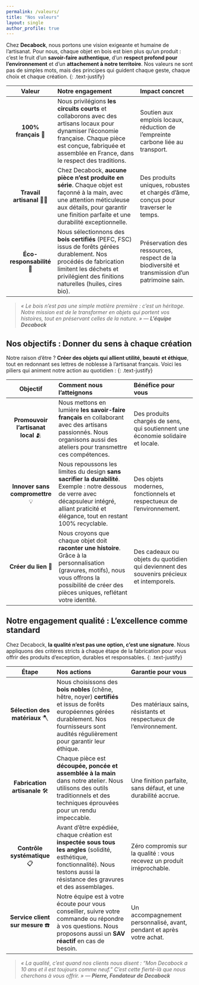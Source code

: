 ```yaml
---
permalink: /valeurs/
title: "Nos valeurs"
layout: single
author_profile: true
---
```


Chez **Decabock**, nous portons une vision exigeante et humaine de l’artisanat. Pour nous, chaque objet en bois est bien plus qu’un produit : c’est le fruit d’un **savoir-faire authentique**, d’un **respect profond pour l’environnement** et d’un **attachement à notre territoire**. Nos valeurs ne sont pas de simples mots, mais des principes qui guident chaque geste, chaque choix et chaque création.
{: .text-justify}

| Valeur | Notre engagement | Impact concret |
|:------:|:-----------------|:---------------|
| **100% français** 🏡  | Nous privilégions **les circuits courts** et collaborons avec des artisans locaux pour dynamiser l’économie française. Chaque pièce est conçue, fabriquée et assemblée en France, dans le respect des traditions. | Soutien aux emplois locaux, réduction de l’empreinte carbone liée au transport. |
| **Travail artisanal** 👷‍♂️ | Chez Decabock, **aucune pièce n’est produite en série**. Chaque objet est façonné à la main, avec une attention méticuleuse aux détails, pour garantir une finition parfaite et une durabilité exceptionnelle. | Des produits uniques, robustes et chargés d’âme, conçus pour traverser le temps. |
| **Éco-responsabilité** 🌱 | Nous sélectionnons des **bois certifiés** (PEFC, FSC) issus de forêts gérées durablement. Nos procédés de fabrication limitent les déchets et privilégient des finitions naturelles (huiles, cires bio). | Préservation des ressources, respect de la biodiversité et transmission d’un patrimoine sain. |

> *« Le bois n’est pas une simple matière première : c’est un héritage. Notre mission est de le transformer en objets qui portent vos histoires, tout en préservant celles de la nature. »*
> — **_L’équipe Decabock_**

## Nos objectifs : Donner du sens à chaque création

Notre raison d’être ? **Créer des objets qui allient utilité, beauté et éthique**, tout en redonnant ses lettres de noblesse à l’artisanat français. Voici les piliers qui animent notre action au quotidien :
{: .text-justify}

| Objectif | Comment nous l’atteignons | Bénéfice pour vous |
|:--------:|:--------------------------|:-------------------|
| **Promouvoir l’artisanat local** 🫂 | Nous mettons en lumière **les savoir-faire français** en collaborant avec des artisans passionnés. Nous organisons aussi des ateliers pour transmettre ces compétences. | Des produits chargés de sens, qui soutiennent une économie solidaire et locale. |
| **Innover sans compromettre** 💡 | Nous repoussons les limites du design **sans sacrifier la durabilité**. Exemple : notre dessous de verre avec décapsuleur intégré, alliant praticité et élégance, tout en restant 100% recyclable. | Des objets modernes, fonctionnels et respectueux de l’environnement.|
| **Créer du lien** 🔗         | Nous croyons que chaque objet doit **raconter une histoire**. Grâce à la personnalisation (gravures, motifs), nous vous offrons la possibilité de créer des pièces uniques, reflétant votre identité. | Des cadeaux ou objets du quotidien qui deviennent des souvenirs précieux et intemporels. |

## Notre engagement qualité : L’excellence comme standard

Chez Decabock, **la qualité n’est pas une option, c’est une signature**. Nous appliquons des critères stricts à chaque étape de la fabrication pour vous offrir des produits d’exception, durables et responsables.
{: .text-justify}

| Étape | Nos actions | Garantie pour vous |
|:-----:|:------------|:-------------------|
| **Sélection des matériaux** 🪓 | Nous choisissons des **bois nobles** (chêne, hêtre, noyer) **certifiés** et issus de forêts européennes gérées durablement. Nos fournisseurs sont audités régulièrement pour garantir leur éthique. | Des matériaux sains, résistants et respectueux de l’environnement. |
| **Fabrication artisanale** 🛠️  | Chaque pièce est **découpée, poncée et assemblée à la main** dans notre atelier. Nous utilisons des outils traditionnels et des techniques éprouvées pour un rendu impeccable. | Une finition parfaite, sans défaut, et une durabilité accrue. |
| **Contrôle systématique** 📋   | Avant d’être expédiée, chaque création est **inspectée sous tous les angles** (solidité, esthétique, fonctionnalité). Nous testons aussi la résistance des gravures et des assemblages.                              | Zéro compromis sur la qualité : vous recevez un produit irréprochable. |
| **Service client sur mesure** ☎️ | Notre équipe est à votre écoute pour vous conseiller, suivre votre commande ou répondre à vos questions. Nous proposons aussi un **SAV réactif** en cas de besoin. | Un accompagnement personnalisé, avant, pendant et après votre achat.                        |

> *« La qualité, c’est quand nos clients nous disent : “Mon Decabock a 10 ans et il est toujours comme neuf.” C’est cette fierté-là que nous cherchons à vous offrir. »*
> — **_Pierre, Fondateur de Decabock_**

